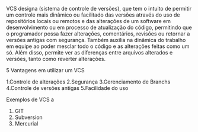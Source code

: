 VCS designa (sistema de controle de versões), que tem o intuito de permitir um controle mais dinâmico ou facilitado das versões através do uso de repositórios locais ou remotos e das alterações de um software em desenvolvimento ou em processo de atualização do código, permitindo que o programador possa fazer alterações, comentários, revisões ou retornar a versões antigas com segurança. Também auxilia na dinâmica do trabalho em equipe ao poder mesclar todo o código e as alterações feitas como um só. Além disso, permite ver as diferenças entre arquivos alterados e versões, tanto como reverter alterações.

5 Vantagens em utilizar um VCS

1.Controle de alterações 
2.Segurança
3.Gerenciamento de Branchs
4.Controle de versões antigas
5.Facilidade do uso

Exemplos de VCS 
a
1. GIT
2. Subversion
3. Mercurial


